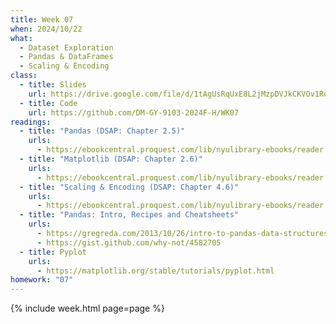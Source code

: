 ```yaml
---
title: Week 07
when: 2024/10/22
what:
  - Dataset Exploration
  - Pandas & DataFrames
  - Scaling & Encoding
class:
  - title: Slides
    url: https://drive.google.com/file/d/1tAgUsRqUxE8L2jMzpDVJkCKVOv1RqBBs/
  - title: Code
    url: https://github.com/DM-GY-9103-2024F-H/WK07
readings:
  - title: "Pandas (DSAP: Chapter 2.5)"
    urls:
      - https://ebookcentral.proquest.com/lib/nyulibrary-ebooks/reader.action?docID=5264120&ppg=113
  - title: "Matplotlib (DSAP: Chapter 2.6)"
    urls:
      - https://ebookcentral.proquest.com/lib/nyulibrary-ebooks/reader.action?docID=5264120&ppg=118
  - title: "Scaling & Encoding (DSAP: Chapter 4.6)"
    urls:
      - https://ebookcentral.proquest.com/lib/nyulibrary-ebooks/reader.action?docID=5264120&ppg=197
  - title: "Pandas: Intro, Recipes and Cheatsheets"
    urls:
      - https://gregreda.com/2013/10/26/intro-to-pandas-data-structures/
      - https://gist.github.com/why-not/4582705
  - title: Pyplot
    urls:
      - https://matplotlib.org/stable/tutorials/pyplot.html
homework: "07"
---
```

{% include week.html page=page %}
